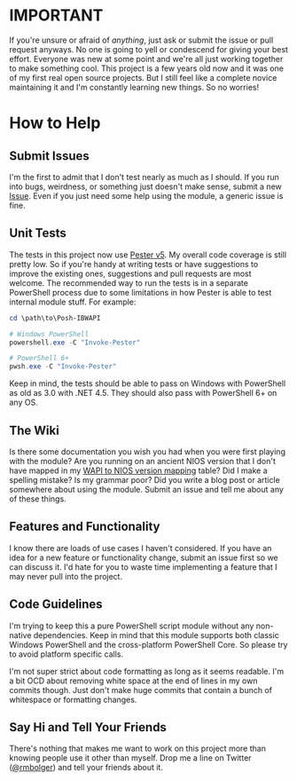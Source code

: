 # IMPORTANT

If you're unsure or afraid of *anything*, just ask or submit the issue or pull request anyways. No one is going to yell or condescend for giving your best effort. Everyone was new at some point and we're all just working together to make something cool. This project is a few years old now and it was one of my first real open source projects. But I still feel like a complete novice maintaining it and I'm constantly learning new things. So no worries!

# How to Help

## Submit Issues

I'm the first to admit that I don't test nearly as much as I should. If you run into bugs, weirdness, or something just doesn't make sense, submit a new [Issue](https://github.com/rmbolger/Posh-IBWAPI/issues). Even if you just need some help using the module, a generic issue is fine.

## Unit Tests

The tests in this project now use [Pester v5](https://pester.dev/docs/quick-start). My overall code coverage is still pretty low. So if you're handy at writing tests or have suggestions to improve the existing ones, suggestions and pull requests are most welcome. The recommended way to run the tests is in a separate PowerShell process due to some limitations in how Pester is able to test internal module stuff. For example:

```powershell
cd \path\to\Posh-IBWAPI

# Windows PowerShell
powershell.exe -C "Invoke-Pester"

# PowerShell 6+
pwsh.exe -C "Invoke-Pester"
```

Keep in mind, the tests should be able to pass on Windows with PowerShell as old as 3.0 with .NET 4.5. They should also pass with PowerShell 6+ on any OS.

## The Wiki

Is there some documentation you wish you had when you were first playing with the module? Are you running on an ancient NIOS version that I don't have mapped in my [WAPI to NIOS version mapping](https://github.com/rmbolger/Posh-IBWAPI/wiki/Unofficial-WAPI-to-NIOS-version-mapping) table? Did I make a spelling mistake? Is my grammar poor? Did you write a blog post or article somewhere about using the module. Submit an issue and tell me about any of these things.

## Features and Functionality

I know there are loads of use cases I haven't considered. If you have an idea for a new feature or functionality change, submit an issue first so we can discuss it. I'd hate for you to waste time implementing a feature that I may never pull into the project.

## Code Guidelines

I'm trying to keep this a pure PowerShell script module without any non-native dependencies. Keep in mind that this module supports both classic Windows PowerShell and the cross-platform PowerShell Core. So please try to avoid platform specific calls.

I'm not super strict about code formatting as long as it seems readable. I'm a bit OCD about removing white space at the end of lines in my own commits though. Just don't make huge commits that contain a bunch of whitespace or formatting changes.

## Say Hi and Tell Your Friends

There's nothing that makes me want to work on this project more than knowing people use it other than myself. Drop me a line on Twitter ([@rmbolger](https://twitter.com/rmbolger)) and tell your friends about it.
